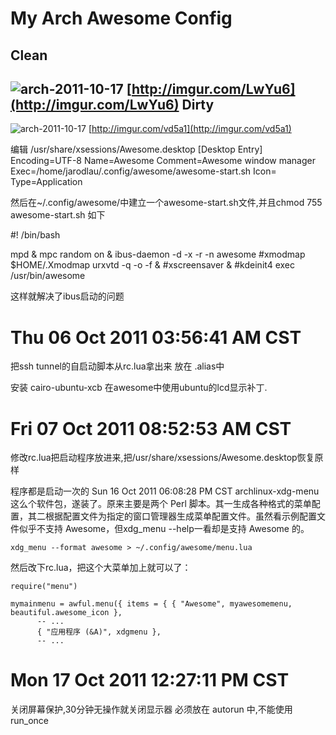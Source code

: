 My Arch Awesome Config
======
Clean
--
![arch-2011-10-17](http://imgur.com/LwYu6)
[http://imgur.com/LwYu6](http://imgur.com/LwYu6)
Dirty
--
![arch-2011-10-17](http://imgur.com/vd5a1)
[http://imgur.com/vd5a1](http://imgur.com/vd5a1)

编辑 /usr/share/xsessions/Awesome.desktop 
	[Desktop Entry]
	Encoding=UTF-8
	Name=Awesome
	Comment=Awesome window manager
	Exec=/home/jarodlau/.config/awesome/awesome-start.sh
	Icon=
	Type=Application

然后在~/.config/awesome/中建立一个awesome-start.sh文件,并且chmod 755 awesome-start.sh
如下

 #! /bin/bash

 mpd &
 mpc random on &
 ibus-daemon -d -x -r -n awesome
 #xmodmap $HOME/.Xmodmap
 urxvtd -q -o -f &
 #xscreensaver &
 #kdeinit4
 exec /usr/bin/awesome

这样就解决了ibus启动的问题

Thu 06 Oct 2011 03:56:41 AM CST
======
把ssh tunnel的自启动脚本从rc.lua拿出来
放在 .alias中

安装 cairo-ubuntu-xcb 在awesome中使用ubuntu的lcd显示补丁.

Fri 07 Oct 2011 08:52:53 AM CST
======
修改rc.lua把启动程序放进来,把/usr/share/xsessions/Awesome.desktop恢复原样

程序都是启动一次的
Sun 16 Oct 2011 06:08:28 PM CST
archlinux-xdg-menu这么个软件包，遂装了。原来主要是两个 Perl 脚本。其一生成各种格式的菜单配置，其二根据配置文件为指定的窗口管理器生成菜单配置文件。虽然看示例配置文件似乎不支持 Awesome，但xdg_menu --help一看却是支持 Awesome 的。

	xdg_menu --format awesome > ~/.config/awesome/menu.lua


然后改下rc.lua，把这个大菜单加上就可以了：

	require("menu")

	mymainmenu = awful.menu({ items = { { "Awesome", myawesomemenu, beautiful.awesome_icon },
          -- ...
          { "应用程序 (&A)", xdgmenu },
          -- ...

Mon 17 Oct 2011 12:27:11 PM CST
======
关闭屏幕保护,30分钟无操作就关闭显示器
必须放在 autorun 中,不能使用run_once

